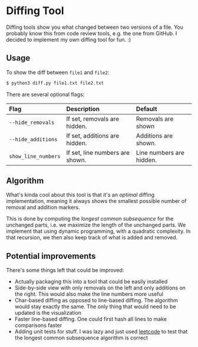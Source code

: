 # Diffing Tool

Diffing tools show you what changed between two versions of a file.
You probably know this from code review tools, e.g. the one from GitHub.
I decided to implement my own diffing tool for fun. :)

## Usage

To show the diff between `file1` and `file2`:

```sh
$ python3 diff.py file1.txt file2.txt
```

There are several optional flags:

| Flag                | Description                     | Default                  |
| :-------------------|:--------------------------------|:-------------------------|
| `--hide_removals`   | If set, removals are hidden.    | Removals are shown       |
| `--hide_additions`  | If set, additions are hidden.   | Additions are shown.     |
| `show_line_numbers` | If set, line numbers are shown. | Line numbers are hidden. |

## Algorithm

What's kinda cool about this tool is that it's an *optimal* diffing implementation,
meaning it always shows the smallest possible number of removal and addition markers.

This is done by computing the *longest common subsequence* for the unchanged parts, i.e.
we maximize the length of the unchanged parts. We implement that using dynamic programming,
with a quadratic complexity. In that recursion, we then also keep track of what is added and
removed.

## Potential improvements

There's some things left that could be improved:

- Actually packaging this into a tool that could be easily installed
- Side-by-side view with only removals on the left and only additions on the right.
  This would also make the line numbers more useful
- Char-based diffing as opposed to line-based diffing. The algorithm would stay
  exactly the same. The only thing that would need to be updated is the visualization
- Faster line-based diffing. One could first hash all lines to make comparisons faster
- Adding unit tests for stuff. I was lazy and just used [leetcode](https://leetcode.com/problems/longest-common-subsequence/)
 to test that the longest common subsequence algorithm is correct
